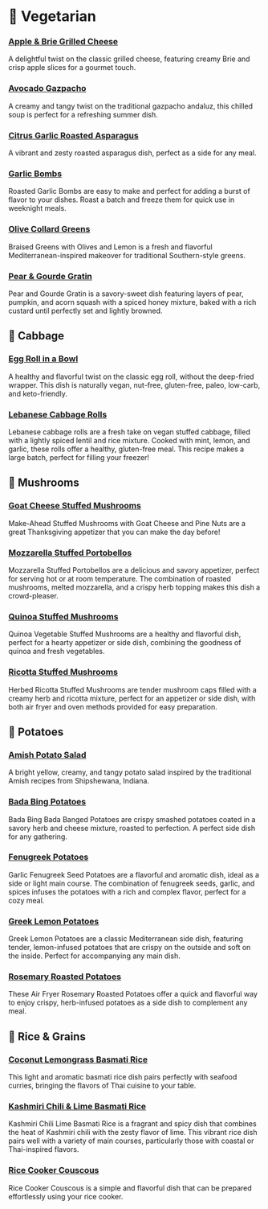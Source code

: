 # &#127813; Vegetarian
### [Apple &amp; Brie Grilled Cheese](apple-brie-grilled-cheese.adoc)
A delightful twist on the classic grilled cheese, featuring creamy Brie and crisp apple slices for a gourmet touch.
### [Avocado Gazpacho](avocado-gazpacho.adoc)
A creamy and tangy twist on the traditional gazpacho andaluz, this chilled soup is perfect for a refreshing summer dish.
### [Citrus Garlic Roasted Asparagus](citrus-garlic-roasted-asparagus.adoc)
A vibrant and zesty roasted asparagus dish, perfect as a side for any meal.
### [Garlic Bombs](garlic-bombs.adoc)
Roasted Garlic Bombs are easy to make and perfect for adding a burst of flavor to your dishes. Roast a batch and freeze them for quick use in weeknight meals.
### [Olive Collard Greens](olive-collard-greens.adoc)
Braised Greens with Olives and Lemon is a fresh and flavorful Mediterranean-inspired makeover for traditional Southern-style greens.
### [Pear &amp; Gourde Gratin](pear-gourde-gratin.adoc)
Pear and Gourde Gratin is a savory-sweet dish featuring layers of pear, pumpkin, and acorn squash with a spiced honey mixture, baked with a rich custard until perfectly set and lightly browned.

## &#129388; Cabbage
### [Egg Roll in a Bowl](egg-roll-bowl.adoc)
A healthy and flavorful twist on the classic egg roll, without the deep-fried wrapper. This dish is naturally vegan, nut-free, gluten-free, paleo, low-carb, and keto-friendly.
### [Lebanese Cabbage Rolls](lebanese-cabbage-rolls.adoc)
Lebanese cabbage rolls are a fresh take on vegan stuffed cabbage, filled with a lightly spiced lentil and rice mixture. Cooked with mint, lemon, and garlic, these rolls offer a healthy, gluten-free meal. This recipe makes a large batch, perfect for filling your freezer!

## &#127812; Mushrooms
### [Goat Cheese Stuffed Mushrooms](goat-cheese-mushrooms.adoc)
Make-Ahead Stuffed Mushrooms with Goat Cheese and Pine Nuts are a great Thanksgiving appetizer that you can make the day before!
### [Mozzarella Stuffed Portobellos](mozzarella-stuffed-portobellos.adoc)
Mozzarella Stuffed Portobellos are a delicious and savory appetizer, perfect for serving hot or at room temperature. The combination of roasted mushrooms, melted mozzarella, and a crispy herb topping makes this dish a crowd-pleaser.
### [Quinoa Stuffed Mushrooms](quinoa-stuffed-mushrooms.adoc)
Quinoa Vegetable Stuffed Mushrooms are a healthy and flavorful dish, perfect for a hearty appetizer or side dish, combining the goodness of quinoa and fresh vegetables.
### [Ricotta Stuffed Mushrooms](ricotta-stuffed-mushrooms.adoc)
Herbed Ricotta Stuffed Mushrooms are tender mushroom caps filled with a creamy herb and ricotta mixture, perfect for an appetizer or side dish, with both air fryer and oven methods provided for easy preparation.

## &#129364; Potatoes
### [Amish Potato Salad](amish-potato-salad.adoc)
A bright yellow, creamy, and tangy potato salad inspired by the traditional Amish recipes from Shipshewana, Indiana.
### [Bada Bing Potatoes](bada-bing-potatoes.adoc)
Bada Bing Bada Banged Potatoes are crispy smashed potatoes coated in a savory herb and cheese mixture, roasted to perfection. A perfect side dish for any gathering.
### [Fenugreek Potatoes](fenugreek-potatoes.adoc)
Garlic Fenugreek Seed Potatoes are a flavorful and aromatic dish, ideal as a side or light main course. The combination of fenugreek seeds, garlic, and spices infuses the potatoes with a rich and complex flavor, perfect for a cozy meal.
### [Greek Lemon Potatoes](greek-lemon-potatoes.adoc)
Greek Lemon Potatoes are a classic Mediterranean side dish, featuring tender, lemon-infused potatoes that are crispy on the outside and soft on the inside. Perfect for accompanying any main dish.
### [Rosemary Roasted Potatoes](rosemary-roasted-potatoes.adoc)
These Air Fryer Rosemary Roasted Potatoes offer a quick and flavorful way to enjoy crispy, herb-infused potatoes as a side dish to complement any meal.

## &#127834; Rice &amp; Grains
### [Coconut Lemongrass Basmati Rice](coconut-lemongrass-basmati-rice.adoc)
This light and aromatic basmati rice dish pairs perfectly with seafood curries, bringing the flavors of Thai cuisine to your table.
### [Kashmiri Chili &amp; Lime Basmati Rice](kashmiri-lime-rice.adoc)
Kashmiri Chili Lime Basmati Rice is a fragrant and spicy dish that combines the heat of Kashmiri chili with the zesty flavor of lime. This vibrant rice dish pairs well with a variety of main courses, particularly those with coastal or Thai-inspired flavors.
### [Rice Cooker Couscous](rice-cooker-couscous.adoc)
Rice Cooker Couscous is a simple and flavorful dish that can be prepared effortlessly using your rice cooker.
